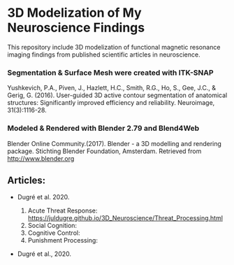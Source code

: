 # 3D Modelization of My Neuroscience Findings 

This repository include 3D modelization of functional magnetic resonance imaging findings from published scientific articles in neuroscience.

### Segmentation & Surface Mesh were created with ITK-SNAP

Yushkevich, P.A., Piven, J., Hazlett, H.C., Smith, R.G., Ho, S., Gee, J.C., & Gerig, G. (2016). User-guided 3D active contour segmentation of anatomical structures: Significantly improved efficiency and reliability. Neuroimage, 31(3):1116-28.

### Modeled & Rendered with Blender 2.79 and Blend4Web
Blender Online Community.(2017). Blender - a 3D modelling and rendering package. Stichting Blender Foundation, Amsterdam. Retrieved from http://www.blender.org


## Articles:
  * Dugré et al. 2020.
    1. Acute Threat Response: https://juldugre.github.io/3D_Neuroscience/Threat_Processing.html
    2. Social Cognition:
    3. Cognitive Control:
    4. Punishment Processing:
    
  * Dugré et al., 2020.
